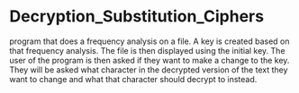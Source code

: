 # Decryption_Substitution_Ciphers
program that does a frequency analysis on a file. A key is created based on that frequency analysis. The file is then displayed using the initial key. The user of the program is then asked if they want to make a change to the key. They will be asked what character in the decrypted version of the text they want to change and what that character should decrypt to instead.
